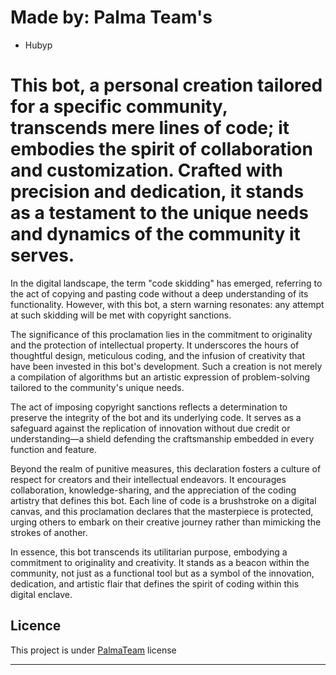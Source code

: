 # Made by: Palma Team's
- Hubyp 

# This bot, a personal creation tailored for a specific community, transcends mere lines of code; it embodies the spirit of collaboration and customization. Crafted with precision and dedication, it stands as a testament to the unique needs and dynamics of the community it serves.

In the digital landscape, the term "code skidding" has emerged, referring to the act of copying and pasting code without a deep understanding of its functionality. However, with this bot, a stern warning resonates: any attempt at such skidding will be met with copyright sanctions.

The significance of this proclamation lies in the commitment to originality and the protection of intellectual property. It underscores the hours of thoughtful design, meticulous coding, and the infusion of creativity that have been invested in this bot's development. Such a creation is not merely a compilation of algorithms but an artistic expression of problem-solving tailored to the community's unique needs.

The act of imposing copyright sanctions reflects a determination to preserve the integrity of the bot and its underlying code. It serves as a safeguard against the replication of innovation without due credit or understanding—a shield defending the craftsmanship embedded in every function and feature.

Beyond the realm of punitive measures, this declaration fosters a culture of respect for creators and their intellectual endeavors. It encourages collaboration, knowledge-sharing, and the appreciation of the coding artistry that defines this bot. Each line of code is a brushstroke on a digital canvas, and this proclamation declares that the masterpiece is protected, urging others to embark on their creative journey rather than mimicking the strokes of another.

In essence, this bot transcends its utilitarian purpose, embodying a commitment to originality and creativity. It stands as a beacon within the community, not just as a functional tool but as a symbol of the innovation, dedication, and artistic flair that defines the spirit of coding within this digital enclave.

## Licence

This project is under [PalmaTeam](https://github.com/PalmaEx/YxuBot/blob/main/LICENSE) license

***
